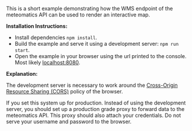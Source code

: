 This is a short example demonstrating how the WMS endpoint of the meteomatics API can be used to render an interactive map.

**Installation Instructions:**

- Install dependencies `npm install`.
- Build the example and serve it using a development server: `npm run start`.
- Open the example in your browser using the url printed to the console. Most likely [localhost:8080](http://localhost:8080).

**Explanation:**

The development server is necessary to work around the [Cross-Origin Resource Sharing (CORS)](https://developer.mozilla.org/en-US/docs/Web/HTTP/CORS)
policy of the browser.

If you set this system up for production. Instead of using the development server, you should set up a production grade proxy
to forward data to the meteomatics API. This proxy should also attach your credentials. Do not serve your username and password to the browser.
